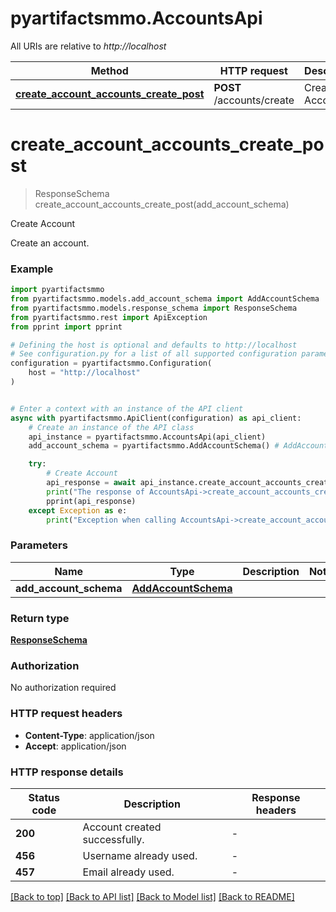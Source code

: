 # pyartifactsmmo.AccountsApi

All URIs are relative to *http://localhost*

Method | HTTP request | Description
------------- | ------------- | -------------
[**create_account_accounts_create_post**](AccountsApi.md#create_account_accounts_create_post) | **POST** /accounts/create | Create Account


# **create_account_accounts_create_post**
> ResponseSchema create_account_accounts_create_post(add_account_schema)

Create Account

Create an account.

### Example


```python
import pyartifactsmmo
from pyartifactsmmo.models.add_account_schema import AddAccountSchema
from pyartifactsmmo.models.response_schema import ResponseSchema
from pyartifactsmmo.rest import ApiException
from pprint import pprint

# Defining the host is optional and defaults to http://localhost
# See configuration.py for a list of all supported configuration parameters.
configuration = pyartifactsmmo.Configuration(
    host = "http://localhost"
)


# Enter a context with an instance of the API client
async with pyartifactsmmo.ApiClient(configuration) as api_client:
    # Create an instance of the API class
    api_instance = pyartifactsmmo.AccountsApi(api_client)
    add_account_schema = pyartifactsmmo.AddAccountSchema() # AddAccountSchema | 

    try:
        # Create Account
        api_response = await api_instance.create_account_accounts_create_post(add_account_schema)
        print("The response of AccountsApi->create_account_accounts_create_post:\n")
        pprint(api_response)
    except Exception as e:
        print("Exception when calling AccountsApi->create_account_accounts_create_post: %s\n" % e)
```



### Parameters


Name | Type | Description  | Notes
------------- | ------------- | ------------- | -------------
 **add_account_schema** | [**AddAccountSchema**](AddAccountSchema.md)|  | 

### Return type

[**ResponseSchema**](ResponseSchema.md)

### Authorization

No authorization required

### HTTP request headers

 - **Content-Type**: application/json
 - **Accept**: application/json

### HTTP response details

| Status code | Description | Response headers |
|-------------|-------------|------------------|
**200** | Account created successfully. |  -  |
**456** | Username already used. |  -  |
**457** | Email already used. |  -  |

[[Back to top]](#) [[Back to API list]](../README.md#documentation-for-api-endpoints) [[Back to Model list]](../README.md#documentation-for-models) [[Back to README]](../README.md)

